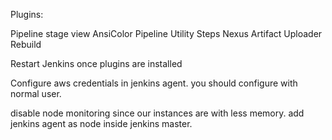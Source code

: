 Plugins:

Pipeline stage view
AnsiColor
Pipeline Utility Steps
Nexus Artifact Uploader
Rebuild

Restart Jenkins once plugins are installed

Configure aws credentials in jenkins agent. you should configure with normal user.

disable node monitoring since our instances are with less memory. add jenkins agent as node inside jenkins master.